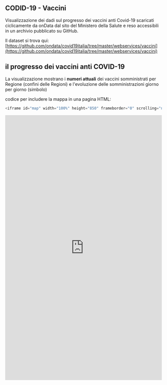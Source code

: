 ## CODID-19 - Vaccini

Visualizzazione dei dadi sul progresso dei vaccini anti Covid-19 scaricati ciclicamente da onData dal sito del Ministero della Salute e reso accessibili in un archivio pubblicato su GitHub.

Il dataset si trova qui: [https://github.com/ondata/covid19italia/tree/master/webservices/vaccini](https://github.com/ondata/covid19italia/tree/master/webservices/vaccini)



## il progresso dei vaccini anti COVID-19 

La visualizzazione mostrano i **numeri attuali** dei vaccini somministrati per Regione (confini delle Regioni) e l'evoluzione delle somministrazioni giorno per giorno (simbolo) 

codice per includere la mappa in una pagina HTML:

```javascript
<iframe id="map" width="100%" height="850" frameborder="0" scrolling="no" marginheight="0" marginwidth="0" src="https://gjrichter.github.io/ixmaps/ui/html/embed_sync_Leaflet.html?ui=embed&basemap=ll&align=left&legend=1&name=map3&sync=false&project=https://raw.githubusercontent.com/gjrichter/viz/master/COVID-19/projects/COVID-19-Vaccini/ixmaps_project_Vaccini_clip_primula.json.json"></iframe>
```



<iframe id="map" width="100%" height="850" frameborder="0" scrolling="no" marginheight="0" marginwidth="0" src="https://gjrichter.github.io/ixmaps/ui/html/embed_sync_Leaflet.html?ui=embed&basemap=ll&align=right&legend=1&name=map3&sync=false&footer=true&popout=true&project=https://raw.githubusercontent.com/gjrichter/viz/master/COVID-19/projects/COVID-19-Vaccini/ixmaps_project_Vaccini_clip_primula.json"></iframe>








